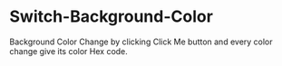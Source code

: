 # Switch-Background-Color
Background Color Change by clicking Click Me button and every color change give its color Hex code.
